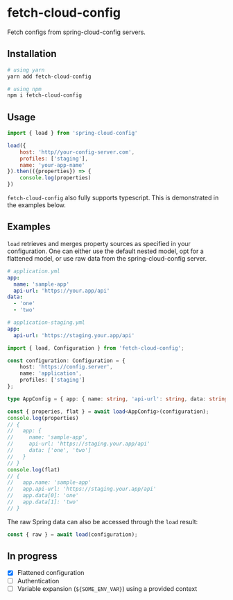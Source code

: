 # fetch-cloud-config

Fetch configs from spring-cloud-config servers.

## Installation 
```bash
# using yarn
yarn add fetch-cloud-config

# using npm
npm i fetch-cloud-config
```

## Usage
```javascript
import { load } from 'spring-cloud-config'

load({
    host: 'http//your-config-server.com',
    profiles: ['staging'],
    name: 'your-app-name'
}).then(({properties}) => {
    console.log(properties)
})

```
`fetch-cloud-config` also fully supports typescript. This is demonstrated in the examples below.

## Examples
`load` retrieves and merges property sources as specified in your configuration. 
One can either use the default nested model, opt for a flattened model, or use raw data from the spring-cloud-config server.

```yaml
# application.yml
app:
  name: 'sample-app'
  api-url: 'https://your.app/api'
data:
  - 'one'
  - 'two'
```
```yaml
# application-staging.yml
app:
  api-url: 'https://staging.your.app/api'
```

```typescript
import { load, Configuration } from 'fetch-cloud-config';

const configuration: Configuration = {
    host: 'https://config.server', 
    name: 'application', 
    profiles: ['staging']
};

type AppConfig = { app: { name: string, 'api-url': string, data: string[]}}

const { properies, flat } = await load<AppConfig>(configuration);
console.log(properties)
// {
//   app: {
//     name: 'sample-app',
//     api-url: 'https://staging.your.app/api'
//     data: ['one', 'two']
//   }
// }
console.log(flat)
// {
//   app.name: 'sample-app'
//   app.api-url: 'https://staging.your.app/api'
//   app.data[0]: 'one'
//   app.data[1]: 'two'
// }

```
The raw Spring data can also be accessed through the `load` result: 
```javascript
const { raw } = await load(configuration);
```


## In progress
- [x] Flattened configuration
- [ ] Authentication
- [ ] Variable expansion (`${SOME_ENV_VAR}`) using a provided context
